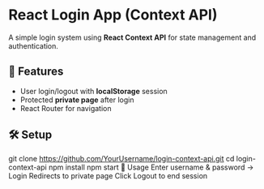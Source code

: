 # React Login App (Context API)

A simple login system using **React Context API** for state management and authentication.

## 🚀 Features
- User login/logout with **localStorage** session
- Protected **private page** after login
- React Router for navigation

## 🛠 Setup
git clone https://github.com/YourUsername/login-context-api.git
cd login-context-api
npm install
npm start
🎯 Usage
Enter username & password → Login
Redirects to private page
Click Logout to end session
